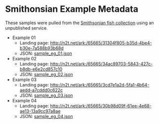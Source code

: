 # Smithonsian Example Metadata

These samples were pulled from the [Smithsonian fish collection](https://collections.nmnh.si.edu/search/fishes/) 
using an unpublished service.

* Example 01
  * Landing page: http://n2t.net/ark:/65665/31304f805-b35d-4be4-b30e-7a588b93b68d
  * JSON: [sample_eg_01.json](sample_eg_01.json)
* Example 02
  * Landing page: http://n2t.net/ark:/65665/34ac89703-5843-427c-b8db-e6e2cd857c10
  * JSON: [sample_eg_02.json](sample_eg_02.json)  
* Example 03
  * Landing page: http://n2t.net/ark:/65665/3cd7e1a2d-5fa1-4b64-aedd-a7cddd0c622c
  * JSON: [sample_eg_03.json](sample_eg_03.json)
* Example 04
  * Landing page: http://n2t.net/ark:/65665/30b98d09f-61ee-4e68-ae13-13a9cc97a8ae
  * JSON: [sample_eg_04.json](sample_eg_04.json)  

